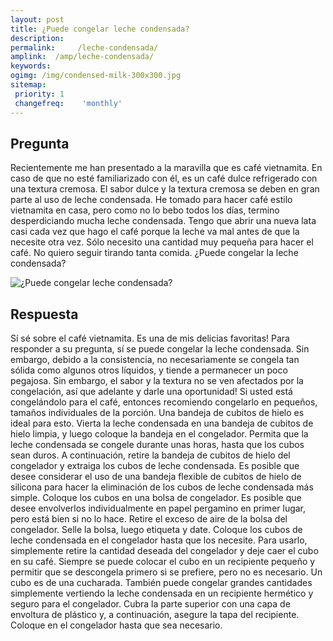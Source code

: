 ```yaml
---
layout: post
title: ¿Puede congelar leche condensada?  
description: 
permalink:     /leche-condensada/
amplink:  /amp/leche-condensada/
keywords: 
ogimg: /img/condensed-milk-300x300.jpg
sitemap:
 priority: 1
 changefreq:    'monthly'
---
```




## Pregunta

Recientemente me han presentado a la maravilla que es café vietnamita. En caso de que no esté familiarizado con él, es un café dulce refrigerado con una textura cremosa. El sabor dulce y la textura cremosa se deben en gran parte al uso de leche condensada. He tomado para hacer café estilo vietnamita en casa, pero como no lo bebo todos los días, termino desperdiciando mucha leche condensada. Tengo que abrir una nueva lata casi cada vez que hago el café porque la leche va mal antes de que la necesite otra vez. Sólo necesito una cantidad muy pequeña para hacer el café. No quiero seguir tirando tanta comida. ¿Puede congelar la leche condensada?


![¿Puede congelar leche condensada?](https://sepuedecongelar.com/img/condensed-milk-300x300.jpg "¿Puede congelar leche condensada?" )


## Respuesta

Sí sé sobre el café vietnamita. Es una de mis delicias favoritas! Para responder a su pregunta, sí se puede congelar la leche condensada. Sin embargo, debido a la consistencia, no necesariamente se congela tan sólida como algunos otros líquidos, y tiende a permanecer un poco pegajosa. Sin embargo, el sabor y la textura no se ven afectados por la congelación, así que adelante y darle una oportunidad!
Si usted está congelándolo para el café, entonces recomiendo congelarlo en pequeños, tamaños individuales de la porción. Una bandeja de cubitos de hielo es ideal para esto. Vierta la leche condensada en una bandeja de cubitos de hielo limpia, y luego coloque la bandeja en el congelador. Permita que la leche condensada se congele durante unas horas, hasta que los cubos sean duros. A continuación, retire la bandeja de cubitos de hielo del congelador y extraiga los cubos de leche condensada. Es posible que desee considerar el uso de una bandeja flexible de cubitos de hielo de silicona para hacer la eliminación de los cubos de leche condensada más simple.
Coloque los cubos en una bolsa de congelador. Es posible que desee envolverlos individualmente en papel pergamino en primer lugar, pero está bien si no lo hace. Retire el exceso de aire de la bolsa del congelador. Selle la bolsa, luego etiqueta y date. Coloque los cubos de leche condensada en el congelador hasta que los necesite. Para usarlo, simplemente retire la cantidad deseada del congelador y deje caer el cubo en su café. Siempre se puede colocar el cubo en un recipiente pequeño y permitir que se descongela primero si se prefiere, pero no es necesario. Un cubo es de una cucharada.
También puede congelar grandes cantidades simplemente vertiendo la leche condensada en un recipiente hermético y seguro para el congelador. Cubra la parte superior con una capa de envoltura de plástico y, a continuación, asegure la tapa del recipiente. Coloque en el congelador hasta que sea necesario.
